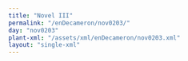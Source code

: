```yaml
---
title: "Novel III"
permalink: "/enDecameron/nov0203/"
day: "nov0203"
plant-xml: "/assets/xml/enDecameron/nov0203.xml"
layout: "single-xml"
---
```

